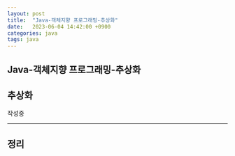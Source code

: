 ```yaml
---
layout: post
title:  "Java-객체지향 프로그래밍-추상화"
date:   2023-06-04 14:42:00 +0900
categories: java
tags: java
---
```


## Java-객체지향 프로그래밍-추상화

## 추상화

작성중


---



## 정리



